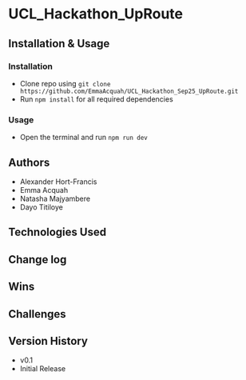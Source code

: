 # UCL_Hackathon_UpRoute

## Installation & Usage
### Installation
* Clone repo using `git clone https://github.com/EmmaAcquah/UCL_Hackathon_Sep25_UpRoute.git`
* Run `npm install` for all required dependencies 

### Usage
* Open the terminal and run `npm run dev`

## Authors
* Alexander Hort-Francis
* Emma Acquah 
* Natasha Majyambere
* Dayo Titiloye

## Technologies Used

## Change log

## Wins

## Challenges

## Version History
* v0.1
* Initial Release